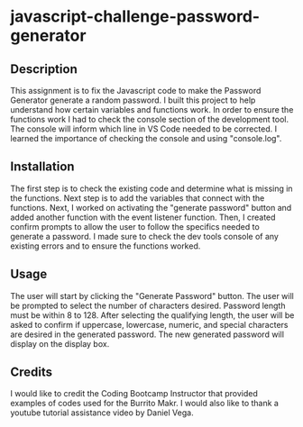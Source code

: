 # javascript-challenge-password-generator

## Description

This assignment is to fix the Javascript code to make the Password Generator generate a random password. I built this project to help understand how certain variables and functions work. In order to ensure the functions work I had to check the console section of the development tool. The console will inform which line in VS Code needed to be corrected. I learned the importance of checking the console and using "console.log".

## Installation

The first step is to check the existing code and determine what is missing in the functions. Next step is to add the variables that connect with the functions. Next, I worked on activating the "generate password" button and added another function with the event listener function. Then, I created confirm prompts to allow the user to follow the specifics needed to generate a password. I made sure to check the dev tools console of any existing errors and to ensure the functions worked.

## Usage

The user will start by clicking the "Generate Password" button. The user will be prompted to select the number of characters desired. Password length must be within 8 to 128. After selecting the qualifying length, the user will be asked to confirm if uppercase, lowercase, numeric, and special characters are desired in the generated password. The new generated password will display on the display box.

## Credits

I would like to credit the Coding Bootcamp Instructor that provided examples of codes used for the Burrito Makr. I would also like to thank a youtube tutorial assistance video by Daniel Vega.
